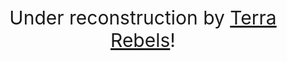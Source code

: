 <p>&nbsp;</p>
<p align="center" style="font-size: 30px">
  Under reconstruction by
  <a href="https://github.com/terra-rebels/">Terra Rebels</a>!
</p>